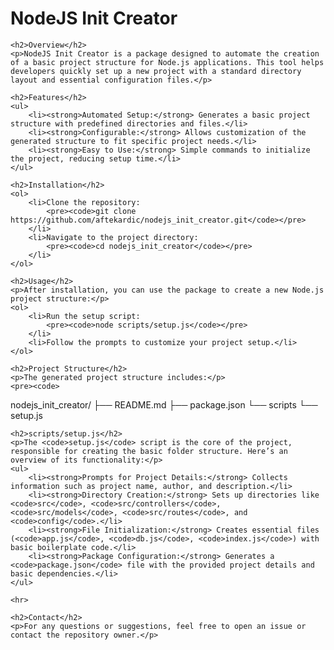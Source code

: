<!DOCTYPE html>
<html lang="en">
<head>
    <meta charset="UTF-8">
    <meta name="viewport" content="width=device-width, initial-scale=1.0">
    <title>NodeJS Init Creator</title>
</head>
<body>
    <h1>NodeJS Init Creator</h1>

    <h2>Overview</h2>
    <p>NodeJS Init Creator is a package designed to automate the creation of a basic project structure for Node.js applications. This tool helps developers quickly set up a new project with a standard directory layout and essential configuration files.</p>

    <h2>Features</h2>
    <ul>
        <li><strong>Automated Setup:</strong> Generates a basic project structure with predefined directories and files.</li>
        <li><strong>Configurable:</strong> Allows customization of the generated structure to fit specific project needs.</li>
        <li><strong>Easy to Use:</strong> Simple commands to initialize the project, reducing setup time.</li>
    </ul>

    <h2>Installation</h2>
    <ol>
        <li>Clone the repository:
            <pre><code>git clone https://github.com/aftekardic/nodejs_init_creator.git</code></pre>
        </li>
        <li>Navigate to the project directory:
            <pre><code>cd nodejs_init_creator</code></pre>
        </li>
    </ol>

    <h2>Usage</h2>
    <p>After installation, you can use the package to create a new Node.js project structure:</p>
    <ol>
        <li>Run the setup script:
            <pre><code>node scripts/setup.js</code></pre>
        </li>
        <li>Follow the prompts to customize your project setup.</li>
    </ol>

    <h2>Project Structure</h2>
    <p>The generated project structure includes:</p>
    <pre><code>
nodejs_init_creator/
├── README.md
├── package.json
└── scripts
    └── setup.js
    </code></pre>

    <h2>scripts/setup.js</h2>
    <p>The <code>setup.js</code> script is the core of the project, responsible for creating the basic folder structure. Here’s an overview of its functionality:</p>
    <ul>
        <li><strong>Prompts for Project Details:</strong> Collects information such as project name, author, and description.</li>
        <li><strong>Directory Creation:</strong> Sets up directories like <code>src</code>, <code>src/controllers</code>, <code>src/models</code>, <code>src/routes</code>, and <code>config</code>.</li>
        <li><strong>File Initialization:</strong> Creates essential files (<code>app.js</code>, <code>db.js</code>, <code>index.js</code>) with basic boilerplate code.</li>
        <li><strong>Package Configuration:</strong> Generates a <code>package.json</code> file with the provided project details and basic dependencies.</li>
    </ul>

    <hr>

    <h2>Contact</h2>
    <p>For any questions or suggestions, feel free to open an issue or contact the repository owner.</p>

</body>
</html>
